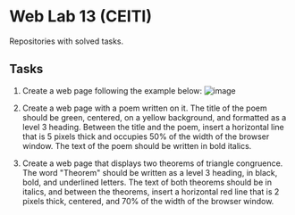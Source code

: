 # Web Lab 13 (CEITI)

Repositories with solved tasks.

## Tasks

1. Create a web page following the example below:
![image](https://github.com/fedotick/WebLab1/assets/63405911/35dcd253-f44b-47a4-b646-4d38d44136b8)

2. Create a web page with a poem written on it. The title of the poem should be green, centered, on a yellow background, and formatted as a level 3 heading. Between the title and the poem, insert a horizontal line that is 5 pixels thick and occupies 50% of the width of the browser window. The text of the poem should be written in bold italics.

3. Create a web page that displays two theorems of triangle congruence. The word "Theorem" should be written as a level 3 heading, in black, bold, and underlined letters. The text of both theorems should be in italics, and between the theorems, insert a horizontal red line that is 2 pixels thick, centered, and 70% of the width of the browser window.
